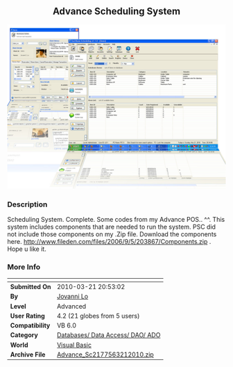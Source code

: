 ﻿<div align="center">

## Advance Scheduling System

<img src="PIC2010321981485.jpg">
</div>

### Description

Scheduling System. Complete. Some codes from my Advance POS.. ^^. This system includes components that are needed to run the system. PSC did not include those components on my .Zip file. Download the components here. http://www.fileden.com/files/2006/9/5/203867/Components.zip . Hope u like it.
 
### More Info
 


<span>             |<span>
---                |---
**Submitted On**   |2010-03-21 20:53:02
**By**             |[Jovanni Lo](https://github.com/Planet-Source-Code/PSCIndex/blob/master/ByAuthor/jovanni-lo.md)
**Level**          |Advanced
**User Rating**    |4.2 (21 globes from 5 users)
**Compatibility**  |VB 6\.0
**Category**       |[Databases/ Data Access/ DAO/ ADO](https://github.com/Planet-Source-Code/PSCIndex/blob/master/ByCategory/databases-data-access-dao-ado__1-6.md)
**World**          |[Visual Basic](https://github.com/Planet-Source-Code/PSCIndex/blob/master/ByWorld/visual-basic.md)
**Archive File**   |[Advance\_Sc2177563212010\.zip](https://github.com/Planet-Source-Code/jovanni-lo-advance-scheduling-system__1-73019/archive/master.zip)








